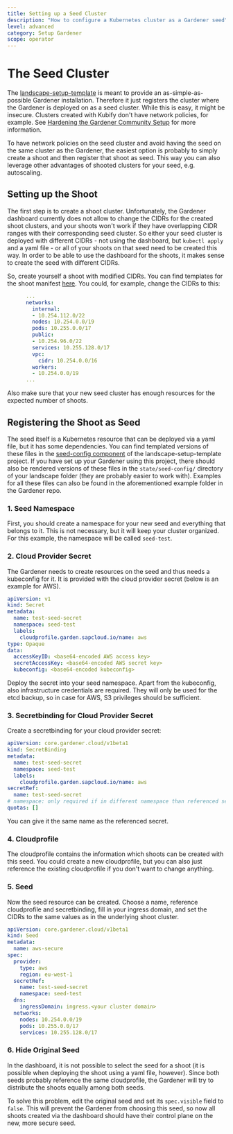 ```yaml
---
title: Setting up a Seed Cluster
description: "How to configure a Kubernetes cluster as a Gardener seed"
level: advanced
category: Setup Gardener
scope: operator
---
```


# The Seed Cluster

The [landscape-setup-template](https://github.com/gardener/landscape-setup-template) is meant to provide an as-simple-as-possible Gardener installation. Therefore it just registers the cluster where the Gardener is deployed on as a seed cluster. While this is easy, it might be insecure. Clusters created with Kubify don't have network policies, for example. See [Hardening the Gardener Community Setup](https://github.com/gardener/documentation/blob/master/website/documentation/guides/install_gardener/secure-setup/_index.md) for more information. 

To have network policies on the seed cluster and avoid having the seed on the same cluster as the Gardener, the easiest option is probably to simply create a shoot and then register that shoot as seed. This way you can also leverage other advantages of shooted clusters for your seed, e.g. autoscaling.

## Setting up the Shoot

The first step is to create a shoot cluster. Unfortunately, the Gardener dashboard currently does not allow to change the CIDRs for the created shoot clusters, and your shoots won't work if they have overlapping CIDR ranges with their corresponding seed cluster. So either your seed cluster is deployed with different CIDRs - not using the dashboard, but `kubectl apply` and a yaml file - or all of your shoots on that seed need to be created this way. In order to be able to use the dashboard for the shoots, it makes sense to create the seed with different CIDRs. 

So, create yourself a shoot with modified CIDRs. You can find templates for the shoot manifest [here](https://github.com/gardener/gardener/tree/master/example). You could, for example, change the CIDRs to this:

```yaml
      ...
      networks:
        internal:
        - 10.254.112.0/22
        nodes: 10.254.0.0/19
        pods: 10.255.0.0/17
        public:
        - 10.254.96.0/22
        services: 10.255.128.0/17
        vpc:
          cidr: 10.254.0.0/16
        workers:
        - 10.254.0.0/19
      ...
```

Also make sure that your new seed cluster has enough resources for the expected number of shoots.


## Registering the Shoot as Seed

The seed itself is a Kubernetes resource that can be deployed via a yaml file, but it has some dependencies. You can find templated versions of these files in the [seed-config component](https://github.com/gardener/landscape-setup/tree/0.5.0/components/seed-config) of the landscape-setup-template project. If you have set up your Gardener using this project, there should also be rendered versions of these files in the `state/seed-config/` directory of your landscape folder (they are probably easier to work with). Examples for all these files can also be found in the aforementioned example folder in the Gardener repo. 

### 1. Seed Namespace 

First, you should create a namespace for your new seed and everything that belongs to it. This is not necessary, but it will keep your cluster organized. For this example, the namespace will be called `seed-test`.

### 2. Cloud Provider Secret

The Gardener needs to create resources on the seed and thus needs a kubeconfig for it. It is provided with the cloud provider secret (below is an example for AWS).

```yaml
apiVersion: v1
kind: Secret
metadata:
  name: test-seed-secret
  namespace: seed-test
  labels:
    cloudprofile.garden.sapcloud.io/name: aws 
type: Opaque
data:
  accessKeyID: <base64-encoded AWS access key>
  secretAccessKey: <base64-encoded AWS secret key>
  kubeconfig: <base64-encoded kubeconfig>
```

Deploy the secret into your seed namespace. Apart from the kubeconfig, also infrastructure credentials are required. They will only be used for the etcd backup, so in case for AWS, S3 privileges should be sufficient. 

### 3. Secretbinding for Cloud Provider Secret

Create a secretbinding for your cloud provider secret:

```yaml
apiVersion: core.gardener.cloud/v1beta1
kind: SecretBinding
metadata:
  name: test-seed-secret
  namespace: seed-test
  labels:
    cloudprofile.garden.sapcloud.io/name: aws
secretRef:
  name: test-seed-secret
# namespace: only required if in different namespace than referenced secret
quotas: []
```

You can give it the same name as the referenced secret. 

### 4. Cloudprofile 

The cloudprofile contains the information which shoots can be created with this seed. You could create a new cloudprofile, but you can also just reference the existing cloudprofile if you don't want to change anything. 

### 5. Seed

Now the seed resource can be created. Choose a name, reference cloudprofile and secretbinding, fill in your ingress domain, and set the CIDRs to the same values as in the underlying shoot cluster. 

```yaml
apiVersion: core.gardener.cloud/v1beta1
kind: Seed
metadata:
  name: aws-secure
spec:
  provider:
    type: aws
    region: eu-west-1
  secretRef:
    name: test-seed-secret
    namespace: seed-test
  dns:
    ingressDomain: ingress.<your cluster domain>
  networks:
    nodes: 10.254.0.0/19
    pods: 10.255.0.0/17
    services: 10.255.128.0/17
```

### 6. Hide Original Seed

In the dashboard, it is not possible to select the seed for a shoot (it is possible when deploying the shoot using a yaml file, however). Since both seeds probably reference the same cloudprofile, the Gardener will try to distribute the shoots equally among both seeds. 

To solve this problem, edit the original seed and set its `spec.visible` field to `false`. This will prevent the Gardener from choosing this seed, so now all shoots created via the dashboard should have their control plane on the new, more secure seed.
